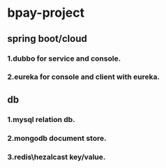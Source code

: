 # bpay-project

## spring boot/cloud
### 1.dubbo for service and console.
### 2.eureka for console and client with eureka.

## db
### 1.mysql relation db.
### 2.mongodb document store.
### 3.redis\hezalcast key/value.